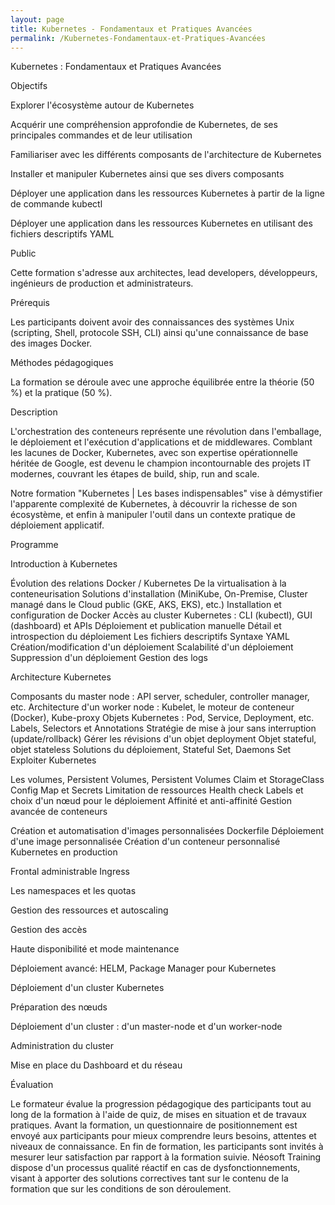 ```yaml
---
layout: page
title: Kubernetes - Fondamentaux et Pratiques Avancées
permalink: /Kubernetes-Fondamentaux-et-Pratiques-Avancées
---
```


Kubernetes : Fondamentaux et Pratiques Avancées

Objectifs

Explorer l'écosystème autour de Kubernetes

Acquérir une compréhension approfondie de Kubernetes, de ses principales commandes et de leur utilisation

Familiariser avec les différents composants de l'architecture de Kubernetes

Installer et manipuler Kubernetes ainsi que ses divers composants

Déployer une application dans les ressources Kubernetes à partir de la ligne de commande kubectl

Déployer une application dans les ressources Kubernetes en utilisant des fichiers descriptifs YAML

Public

Cette formation s'adresse aux architectes, lead developers, développeurs, ingénieurs de production et administrateurs.

Prérequis

Les participants doivent avoir des connaissances des systèmes Unix (scripting, Shell, protocole SSH, CLI) ainsi qu'une connaissance de base des images Docker.

Méthodes pédagogiques

La formation se déroule avec une approche équilibrée entre la théorie (50 %) et la pratique (50 %).

Description

L'orchestration des conteneurs représente une révolution dans l'emballage, le déploiement et l'exécution d'applications et de middlewares. Comblant les lacunes de Docker, Kubernetes, avec son expertise opérationnelle héritée de Google, est devenu le champion incontournable des projets IT modernes, couvrant les étapes de build, ship, run and scale.

Notre formation "Kubernetes | Les bases indispensables" vise à démystifier l'apparente complexité de Kubernetes, à découvrir la richesse de son écosystème, et enfin à manipuler l'outil dans un contexte pratique de déploiement applicatif.

Programme

Introduction à Kubernetes

Évolution des relations Docker / Kubernetes
De la virtualisation à la conteneurisation
Solutions d'installation (MiniKube, On-Premise, Cluster managé dans le Cloud public (GKE, AKS, EKS), etc.)
Installation et configuration de Docker
Accès au cluster Kubernetes : CLI (kubectl), GUI (dashboard) et APIs
Déploiement et publication manuelle
Détail et introspection du déploiement
Les fichiers descriptifs
Syntaxe YAML
Création/modification d'un déploiement
Scalabilité d'un déploiement
Suppression d'un déploiement
Gestion des logs

Architecture Kubernetes

Composants du master node : API server, scheduler, controller manager, etc.
Architecture d'un worker node : Kubelet, le moteur de conteneur (Docker), Kube-proxy
Objets Kubernetes : Pod, Service, Deployment, etc.
Labels, Selectors et Annotations
Stratégie de mise à jour sans interruption (update/rollback)
Gérer les révisions d'un objet deployment
Objet stateful, objet stateless
Solutions du déploiement, Stateful Set, Daemons Set
Exploiter Kubernetes

Les volumes, Persistent Volumes, Persistent Volumes Claim et StorageClass
Config Map et Secrets
Limitation de ressources
Health check
Labels et choix d'un nœud pour le déploiement
Affinité et anti-affinité
Gestion avancée de conteneurs

Création et automatisation d'images personnalisées
Dockerfile
Déploiement d'une image personnalisée
Création d'un conteneur personnalisé
Kubernetes en production

Frontal administrable Ingress

Les namespaces et les quotas

Gestion des ressources et autoscaling

Gestion des accès

Haute disponibilité et mode maintenance

Déploiement avancé: HELM, Package Manager pour Kubernetes

Déploiement d'un cluster Kubernetes

Préparation des nœuds

Déploiement d'un cluster : d'un master-node et d'un worker-node

Administration du cluster

Mise en place du Dashboard et du réseau

Évaluation

Le formateur évalue la progression pédagogique des participants tout au long de la formation à l'aide de quiz, de mises en situation et de travaux pratiques. Avant la formation, un questionnaire de positionnement est envoyé aux participants pour mieux comprendre leurs besoins, attentes et niveaux de connaissance. En fin de formation, les participants sont invités à mesurer leur satisfaction par rapport à la formation suivie. Néosoft Training dispose d'un processus qualité réactif en cas de dysfonctionnements, visant à apporter des solutions correctives tant sur le contenu de la formation que sur les conditions de son déroulement.